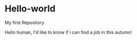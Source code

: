 # Hello-world
My first Repository

Hello human,
I'd like to know if i can find a job in this autumn!
